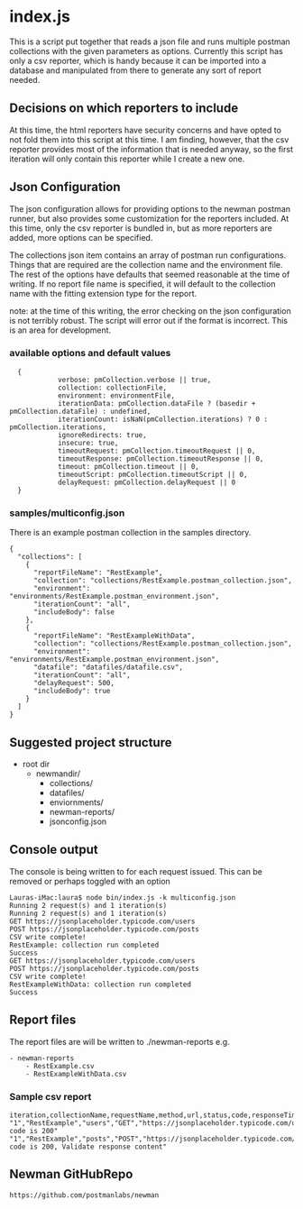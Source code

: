 # index.js
This is a script put together that reads a json file and runs multiple postman collections
with the given parameters as options. Currently this script has only a csv reporter, 
which is handy because it can be imported into a database and manipulated from there
to generate any sort of report needed.

## Decisions on which reporters to include
At this time, the html reporters have security concerns and have opted to not fold them
into this script at this time. I am finding, however, that the csv reporter provides
most of the information that is needed anyway, so the first iteration will only contain
this reporter while I create a new one.

## Json Configuration
The json configuration allows for providing options to the newman postman runner, but
also provides some customization for the reporters included. At this time, only the csv
reporter is bundled in, but as more reporters are added, more options can be specified.

The collections json item contains an array of postman run configurations. Things that are
required are the collection name and the environment file. The rest of the options
have defaults that seemed reasonable at the time of writing. If no report file name
is specified, it will default to the collection name with the fitting extension type
for the report.

note: at the time of this writing, the error checking on the json configuration is not
terribly robust. The script will error out if the format is incorrect. This is an area
for development.

### available options and default values

```
  {
            verbose: pmCollection.verbose || true,
            collection: collectionFile,
            environment: environmentFile,
            iterationData: pmCollection.dataFile ? (basedir + pmCollection.dataFile) : undefined,
            iterationCount: isNaN(pmCollection.iterations) ? 0 : pmCollection.iterations,
            ignoreRedirects: true,
            insecure: true,
            timeoutRequest: pmCollection.timeoutRequest || 0,
            timeoutResponse: pmCollection.timeoutResponse || 0,
            timeout: pmCollection.timeout || 0,
            timeoutScript: pmCollection.timeoutScript || 0,
            delayRequest: pmCollection.delayRequest || 0
  }
```
### samples/multiconfig.json
There is an example postman collection in the samples directory.
```
{
  "collections": [
    {
      "reportFileName": "RestExample",
      "collection": "collections/RestExample.postman_collection.json",
      "environment": "environments/RestExample.postman_environment.json",
      "iterationCount": "all",
      "includeBody": false
    },
    {
      "reportFileName": "RestExampleWithData",
      "collection": "collections/RestExample.postman_collection.json",
      "environment": "environments/RestExample.postman_environment.json",
      "datafile": "datafiles/datafile.csv",
      "iterationCount": "all",
      "delayRequest": 500,
      "includeBody": true
    }
  ]
}
```

## Suggested project structure
- root dir
  - newmandir/
    - collections/
    - datafiles/
    - enviornments/
    - newman-reports/
    - jsonconfig.json

## Console output
The console is being written to for each request issued. This can be removed 
or perhaps toggled with an option
```
Lauras-iMac:laura$ node bin/index.js -k multiconfig.json
Running 2 request(s) and 1 iteration(s)
Running 2 request(s) and 1 iteration(s)
GET https://jsonplaceholder.typicode.com/users
POST https://jsonplaceholder.typicode.com/posts
CSV write complete!
RestExample: collection run completed
Success
GET https://jsonplaceholder.typicode.com/users
POST https://jsonplaceholder.typicode.com/posts
CSV write complete!
RestExampleWithData: collection run completed
Success
```

## Report files
The report files are will be written to ./newman-reports
e.g.
```
- newman-reports
    - RestExample.csv
    - RestExampleWithData.csv
```

### Sample csv report
```text
iteration,collectionName,requestName,method,url,status,code,responseTime,responseSize,executed,failed,skipped,body
"1","RestExample","users","GET","https://jsonplaceholder.typicode.com/users","OK","200","162","5645","Status code is 200"
"1","RestExample","posts","POST","https://jsonplaceholder.typicode.com/posts","Created","201","89","130","Status code is 200, Validate response content"
```

## Newman GitHubRepo
```
https://github.com/postmanlabs/newman
```
